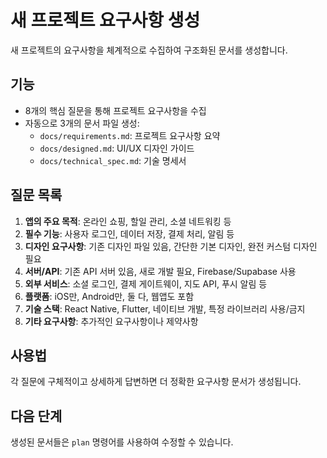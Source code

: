 # 새 프로젝트 요구사항 생성

새 프로젝트의 요구사항을 체계적으로 수집하여 구조화된 문서를 생성합니다.

## 기능
- 8개의 핵심 질문을 통해 프로젝트 요구사항을 수집
- 자동으로 3개의 문서 파일 생성:
  - `docs/requirements.md`: 프로젝트 요구사항 요약
  - `docs/designed.md`: UI/UX 디자인 가이드
  - `docs/technical_spec.md`: 기술 명세서

## 질문 목록
1. **앱의 주요 목적**: 온라인 쇼핑, 할일 관리, 소셜 네트워킹 등
2. **필수 기능**: 사용자 로그인, 데이터 저장, 결제 처리, 알림 등
3. **디자인 요구사항**: 기존 디자인 파일 있음, 간단한 기본 디자인, 완전 커스텀 디자인 필요
4. **서버/API**: 기존 API 서버 있음, 새로 개발 필요, Firebase/Supabase 사용
5. **외부 서비스**: 소셜 로그인, 결제 게이트웨이, 지도 API, 푸시 알림 등
6. **플랫폼**: iOS만, Android만, 둘 다, 웹앱도 포함
7. **기술 스택**: React Native, Flutter, 네이티브 개발, 특정 라이브러리 사용/금지
8. **기타 요구사항**: 추가적인 요구사항이나 제약사항

## 사용법
각 질문에 구체적이고 상세하게 답변하면 더 정확한 요구사항 문서가 생성됩니다.

## 다음 단계
생성된 문서들은 `plan` 명령어를 사용하여 수정할 수 있습니다. 